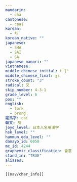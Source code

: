 ```yaml
---
mandarin:
  - chā
cantonese:
  - caa1
korean:
  - 차
korean_native: ""
japanese:
  - SHA
  - SAI
  - SA
japanese_nanori: ""
vietnamese:
middle_chinese_initial: t͡ʃʰ
middle_chinese_final: ɣɛ
stroke_count: "3"
radical: 又
skip_number: 4-3-1
grade_level: 6
pos: ""
english:
  - fork
  - prong
羅馬字: cai
韓文: 채
joyo_level: 日本人名用漢字
hsk_level: ""
hanmun_edu_level: ""
danayo_id: 6058
mc_id: 4244
graphemic_classification: 會意
stand_in: "TRUE"
aliases:
---
```

```meta-bind-embed
[[nav/char_info]]
```